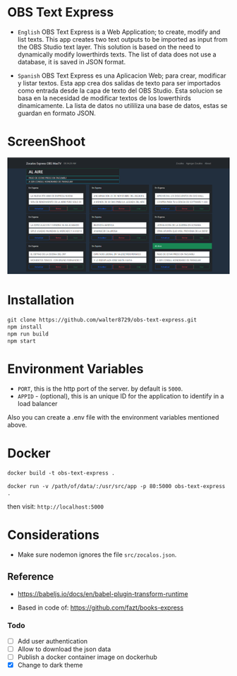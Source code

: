 # OBS Text Express

- `English` OBS Text Express is a Web Application; to create, modify and list texts.
This app creates two text outputs to be imported as input from the OBS Studio text layer.
This solution is based on the need to dynamically modify lowerthirds texts.
The list of data does not use a database, it is saved in JSON format.

- `Spanish` OBS Text Express es una Aplicacion Web; para crear, modificar y listar textos. 
Esta app crea dos salidas de texto para ser importados como entrada desde la capa de texto del OBS Studio. 
Esta solucion se basa en la necesidad de modificar textos de los lowerthirds dinamicamente.
La lista de datos no utililiza una base de datos, estas se guardan en formato JSON.




# ScreenShoot

![Zocalo Express](docs/screenshot.png)

# Installation

```shell
git clone https://github.com/walter8729/obs-text-express.git
npm install
npm run build
npm start
```

# Environment Variables

- `PORT`, this is the http port of the server. by default is `5000`.
- `APPID` - (optional), this is an unique ID for the application to identify in a load balancer

Also you can create a .env file with the environment variables mentioned above.

# Docker

```shell
docker build -t obs-text-express .
```

```shell
docker run -v /path/of/data/:/usr/src/app -p 80:5000 obs-text-express .
```

then visit: `http://localhost:5000`

# Considerations

- Make sure nodemon ignores the file `src/zocalos.json`.

## Reference

- https://babeljs.io/docs/en/babel-plugin-transform-runtime

- Based in code of: https://github.com/fazt/books-express 

### Todo

- [ ] Add user authentication
- [ ] Allow to download the json data
- [ ] Publish a docker container image on dockerhub
- [x] Change to dark theme
